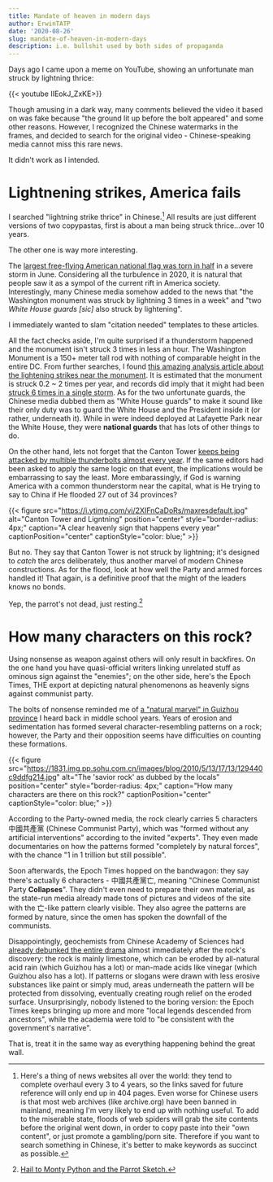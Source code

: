 ```yaml
---
title: Mandate of heaven in modern days
author: ErwinTATP
date: '2020-08-26'
slug: mandate-of-heaven-in-modern-days
description: i.e. bullshit used by both sides of propaganda
---
```


Days ago I came upon a meme on YouTube, showing an unfortunate man struck by lightning thrice:

{{< youtube IIEokJ_ZxKE>}}

Though amusing in a dark way, many comments believed the video it based on was fake because "the ground lit up before the bolt appeared" and some other reasons. However, I recognized the Chinese watermarks in the frames, and decided to search for the original video - Chinese-speaking media cannot miss this rare news. 

It didn't work as I intended.

# Lightnening strikes, America fails

I searched "lightning strike thrice" in Chinese.[^1] All results are just different versions of two copypastas, first is about a man being struck thrice…over 10 years. 

The other one is way more interesting.

The [largest free-flying American national flag was torn in half](https://www.businessinsider.com/largest-american-flag-ripped-in-half-after-storm-2020-6) in a severe storm in June. Considering all the turbulence in 2020, it is natural that people saw it as a sympol of the current rift in America society. Interestingly, many Chinese media somehow added to the news that "the Washington monument was struck by lightning 3 times in a week" and "two *White House guards \[sic\]* also struck by lightening".

I immediately wanted to slam "citation needed" templates to these articles.

All the fact checks aside, I'm quite surprised if a thunderstorm happened and the monument isn't struck 3 times in less an hour. The Washington Monument is a 150+ meter tall rod with nothing of comparable height in the entire DC. From further searches, I found [this amazing analysis article about the lightening strikes near the monument](https://www.washingtonpost.com/weather/2020/06/09/lightning-strikes-washington-monument/). It is estimated that the monument is struck 0.2 ~ 2 times per year, and records did imply that it might had been [struck 6 times in a single storm](http://ira.usf.edu/CAM/exhibitions/1998_12_McCollum/supplemental_didactics/14.Colton.pdf). As for the two unfortunate guards, the Chinese media dubbed them as "White House guards" to make it sound like their only duty was to guard the White House and the President inside it (or rather, underneath it). While in were indeed deployed at Lafayette Park near the White House, they were **national guards** that has lots of other things to do. 

On the other hand, lets not forget that the Canton Tower [keeps being attacked by multible thunderbolts almost every year](https://www.hk01.com/%E5%A4%A7%E5%9C%8B%E5%B0%8F%E4%BA%8B/483141/%E7%B6%B2%E6%B0%91%E6%8B%8D%E5%88%B0%E5%BB%A3%E5%B7%9E%E5%A1%94-%E8%A2%AB%E9%9B%B7%E5%8A%88-%E5%85%A8%E9%81%8E%E7%A8%8B-%E5%AE%98%E6%96%B9%E6%BE%84%E6%B8%85-%E6%98%AF%E4%B8%BB%E5%8B%95-%E6%8E%A5%E9%96%83-%E9%81%BF%E9%9B%B7). If the same editors had been asked to apply the same logic on that event, the implications would be embarrassing to say the least. More embarassingly, if God is warning America with a common thunderstorm near the capital, what is He trying to say to China if He flooded 27 out of 34 provinces?

{{< figure src="https://i.ytimg.com/vi/2XIFnCaDoRs/maxresdefault.jpg" alt="Canton Tower and Ligntning" position="center" style="border-radius: 4px;" caption="A clear heavenly sign that happens every year" captionPosition="center" captionStyle="color: blue;" >}}

But no. They say that Canton Tower is not struck by lightning; it's designed to *catch* the arcs deliberately, thus another marvel of modern Chinese constructions. As for the flood, look at how well the Party and armed forces handled it! That again, is a definitive proof that the might of the leaders knows no bonds.

Yep, the parrot's not dead, just resting.[^2]

# How many characters on this rock?
Using nonsense as weapon against others will only result in backfires. On the one hand you have quasi-official writers linking unrelated stuff as ominous sign against the "enemies"; on the other side, here's the Epoch Times, THE export at depicting natural phenomenons as heavenly signs against communist party.

The bolts of nonsense reminded me of [a "natural marvel" in Guizhou province](t.ly/wUFO) I heard back in middle school years. Years of erosion and sedimentation has formed several character-resembling patterns on a rock; however, the Party and their opposition seems have difficulties on counting these formations.

{{< figure src="https://1831.img.pp.sohu.com.cn/images/blog/2010/5/13/17/13/129440c9ddfg214.jpg" alt="The 'savior rock' as dubbed by the locals" position="center" style="border-radius: 4px;" caption="How many characters are there on this rock?" captionPosition="center" captionStyle="color: blue;" >}}

According to the Party-owned media, the rock clearly carries 5 characters 中國共產黨 (Chinese Communist Party), which was "formed without any artificial interventions" according to the invited "experts". They even made documentaries on how the patterns formed "completely by natural forces", with the chance "1 in 1 trillion but still possible". 

Soon afterwards, the Epoch Times hopped on the bandwagon: they say there's actually 6 characters - 中國共產黨亡, meaning "Chinese Communist Party **Collapses**". They didn't even need to prepare their own material, as the state-run media already made tons of pictures and videos of the site with the 亡-like pattern clearly visible. They also agree the patterns are formed by nature, since the omen has spoken the downfall of the communists.

Disappointingly, geochemists from Chinese Academy of Sciences had [already debunked the entire drama](https://web.archive.org/web/20191017070819/http://tigerliuhu.blog.sohu.com/240438504.html) almost immediately after the rock's discovery: the rock is mainly limestone, which can be eroded by all-natural acid rain (which Guizhou has a lot) or man-made acids like vinegar (which Guizhou also has a lot). If patterns or slogans were drawn with less erosive substances like paint or simply mud, areas underneath the pattern will be protected from dissolving, eventually creating rough relief on the eroded surface. Unsurprisingly, nobody listened to the boring version: the Epoch Times keeps bringing up more and more "local legends descended from ancestors", while the academia were told to "be consistent with the government's narrative".

That is, treat it in the same way as everything happening behind the great wall.

[^1]: Here's a thing of news websites all over the world: they tend to complete overhaul every 3 to 4 years, so the links saved for future reference will only end up in 404 pages. Even worse for Chinese users is that most web archives (like archive.org) have been banned in mainland, meaning I'm very likely to end up with nothing useful. To add to the miserable state, floods of web spiders will grab the site contents before the original went down, in order to copy paste into their "own content", or just promote a gambling/porn site. Therefore if you want to search something in Chinese, it's better to make keywords as succinct as possible.

[^2]: [Hail to Monty Python and the Parrot Sketch.](https://www.youtube.com/watch?v=vnciwwsvNcc)